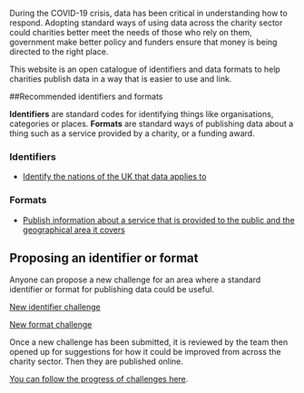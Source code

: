 During the COVID-19 crisis, data has been critical in understanding how to respond. Adopting standard ways of using data across the charity sector could charities better meet the needs of those who rely on them, government make better policy and funders ensure that money is being directed to the right place.

This website is an open catalogue of identifiers and data formats to help charities publish data in a way that is easier to use and link.


##Recommended identifiers and formats

**Identifiers** are standard codes for identifying things like organisations, categories or places. **Formats** are standard ways of publishing data about a thing such as a service provided by a charity, or a funding award.


### Identifiers

* [Identify the nations of the UK that data applies to](identifiers/uk-nations.md)

### Formats

* [Publish information about a service that is provided to the public and the geographical area it covers](formats/service-provision.md)

## Proposing an identifier or format

Anyone can propose a new challenge for an area where a standard identifier or format for publishing data could be useful. 

[New identifier challenge](https://github.com/WeTheCatalysts/standards-and-identifiers/issues/new?assignees=&labels=identifier&template=identifier-challenge.md)

[New format challenge](https://github.com/WeTheCatalysts/standards-and-identifiers/issues/new?assignees=&labels=identifier&template=standard-challenge.md)

Once a new challenge has been submitted, it is reviewed by the team then opened up for suggestions for how it could be improved from across the charity sector. Then they are published online.

[You can follow the progress of challenges here](https://github.com/WeTheCatalysts/standards-and-identifiers/projects/1).